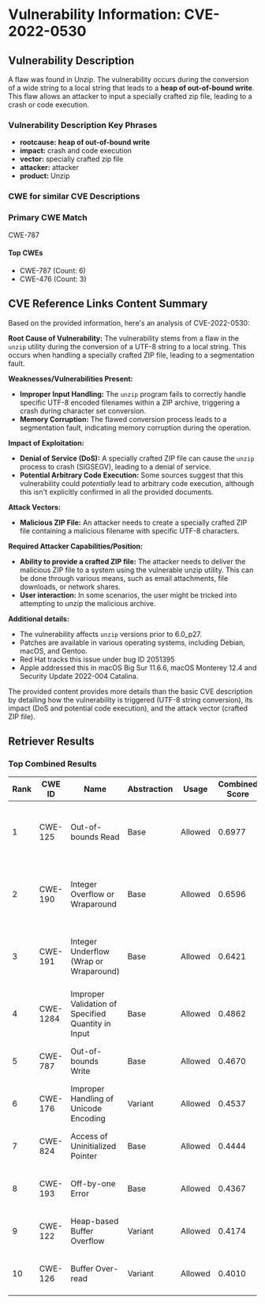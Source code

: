 # Vulnerability Information: CVE-2022-0530

## Vulnerability Description
A flaw was found in Unzip. The vulnerability occurs during the conversion of a wide string to a local string that leads to a **heap of out-of-bound write**. This flaw allows an attacker to input a specially crafted zip file, leading to a crash or code execution.

### Vulnerability Description Key Phrases
- **rootcause:** **heap of out-of-bound write**
- **impact:** crash and code execution
- **vector:** specially crafted zip file
- **attacker:** attacker
- **product:** Unzip

### CWE for similar CVE Descriptions
### Primary CWE Match
CWE-787

#### Top CWEs
- CWE-787 (Count: 6)
- CWE-476 (Count: 3)

## CVE Reference Links Content Summary
Based on the provided information, here's an analysis of CVE-2022-0530:

**Root Cause of Vulnerability:**
The vulnerability stems from a flaw in the `unzip` utility during the conversion of a UTF-8 string to a local string. This occurs when handling a specially crafted ZIP file, leading to a segmentation fault.

**Weaknesses/Vulnerabilities Present:**
- **Improper Input Handling:** The `unzip` program fails to correctly handle specific UTF-8 encoded filenames within a ZIP archive, triggering a crash during character set conversion.
- **Memory Corruption:** The flawed conversion process leads to a segmentation fault, indicating memory corruption during the operation.

**Impact of Exploitation:**
- **Denial of Service (DoS):** A specially crafted ZIP file can cause the `unzip` process to crash (SIGSEGV), leading to a denial of service.
- **Potential Arbitrary Code Execution:** Some sources suggest that this vulnerability could *potentially* lead to arbitrary code execution, although this isn't explicitly confirmed in all the provided documents.

**Attack Vectors:**
- **Malicious ZIP File:** An attacker needs to create a specially crafted ZIP file containing a malicious filename with specific UTF-8 characters.

**Required Attacker Capabilities/Position:**
- **Ability to provide a crafted ZIP file:** The attacker needs to deliver the malicious ZIP file to a system using the vulnerable unzip utility. This can be done through various means, such as email attachments, file downloads, or network shares.
- **User interaction:** In some scenarios, the user might be tricked into attempting to unzip the malicious archive.

**Additional details:**
- The vulnerability affects `unzip` versions prior to 6.0_p27.
- Patches are available in various operating systems, including Debian, macOS, and Gentoo.
- Red Hat tracks this issue under bug ID 2051395
- Apple addressed this in macOS Big Sur 11.6.6, macOS Monterey 12.4 and Security Update 2022-004 Catalina.

The provided content provides more details than the basic CVE description by detailing how the vulnerability is triggered (UTF-8 string conversion), its impact (DoS and potential code execution), and the attack vector (crafted ZIP file).

## Retriever Results

### Top Combined Results

| Rank | CWE ID | Name | Abstraction | Usage | Combined Score | Retrievers | Individual Scores |
|------|--------|------|-------------|-------|---------------|------------|-------------------|
| 1 | CWE-125 | Out-of-bounds Read | Base | Allowed | 0.6977 | dense, sparse, graph | dense: 0.529, sparse: 0.326, graph: 0.688 |
| 2 | CWE-190 | Integer Overflow or Wraparound | Base | Allowed | 0.6596 | dense, sparse, graph | dense: 0.529, sparse: 0.328, graph: 0.580 |
| 3 | CWE-191 | Integer Underflow (Wrap or Wraparound) | Base | Allowed | 0.6421 | dense, sparse, graph | dense: 0.530, sparse: 0.285, graph: 0.598 |
| 4 | CWE-1284 | Improper Validation of Specified Quantity in Input | Base | Allowed | 0.4862 | sparse, graph | sparse: 0.314, graph: 0.857 |
| 5 | CWE-787 | Out-of-bounds Write | Base | Allowed | 0.4670 | sparse, graph | sparse: 0.308, graph: 0.813 |
| 6 | CWE-176 | Improper Handling of Unicode Encoding | Variant | Allowed | 0.4537 | dense, sparse | dense: 0.518, sparse: 0.406 |
| 7 | CWE-824 | Access of Uninitialized Pointer | Base | Allowed | 0.4444 | sparse, graph | sparse: 0.284, graph: 0.789 |
| 8 | CWE-193 | Off-by-one Error | Base | Allowed | 0.4367 | dense, sparse | dense: 0.518, sparse: 0.311 |
| 9 | CWE-122 | Heap-based Buffer Overflow | Variant | Allowed | 0.4174 | dense, sparse | dense: 0.544, sparse: 0.315 |
| 10 | CWE-126 | Buffer Over-read | Variant | Allowed | 0.4010 | dense, sparse | dense: 0.531, sparse: 0.294 |

